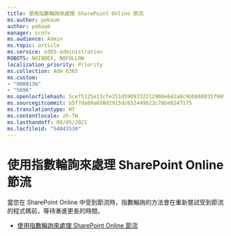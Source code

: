 ```yaml
---
title: 使用指數輪詢來處理 SharePoint Online 節流
ms.author: pebaum
author: pebaum
manager: scotv
ms.audience: Admin
ms.topic: article
ms.service: o365-administration
ROBOTS: NOINDEX, NOFOLLOW
localization_priority: Priority
ms.collection: Adm_O365
ms.custom:
- "9000136"
- "5696"
ms.openlocfilehash: 5cef5125e13cfe351d5909332212906e642a8c9bb840835f909fa3a6cdd7a441
ms.sourcegitcommit: b5f7da89a650d2915dc652449623c78be6247175
ms.translationtype: HT
ms.contentlocale: zh-TW
ms.lasthandoff: 08/05/2021
ms.locfileid: "54043530"
---
```

# <a name="handle-sharepoint-online-throttling-by-using-exponential-back-off"></a>使用指數輪詢來處理 SharePoint Online 節流

當您在 SharePoint Online 中受到節流時，指數輪詢的方法會在重新嘗試受到節流的程式碼前，等待漸進更長的時間。

- [使用指數輪詢來處理 SharePoint Online 節流](https://docs.microsoft.com/sharepoint/dev/solution-guidance/handle-sharepoint-online-throttling-by-using-exponential-back-off)
